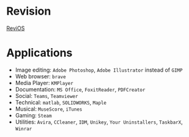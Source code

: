 # Revision

[ReviOS](https://www.revi.cc/revios/download/)

# Applications

- Image editing: `Adobe Photoshop`, `Adobe Illustrator` instead of `GIMP`
- Web browser: `brave`
- Media Player: `KMPlayer`
- Documentation: `MS Office`, `FoxitReader`, `PDFCreator`
- Social: `Teams`, `Teamviewer`
- Technical: `matlab`, `SOLIDWORKS`, `Maple`
- Musical: `MuseScore`, `iTunes`
- Gaming: `Steam`
- Utilities: `Avira`, `CCleaner`, `IDM`, `Unikey`, `Your Uninstallers`, `TaskbarX`, `Winrar`
